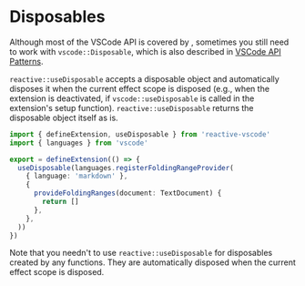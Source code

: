 # Disposables

Although most of the VSCode API is covered by <ReactiveVscode />, sometimes you still need to work with `vscode::Disposable`, which is also described in [VSCode API Patterns](https://code.visualstudio.com/api/references/vscode-api#disposables).

`reactive::useDisposable` accepts a disposable object and automatically disposes it when the current effect scope is disposed (e.g., when the extension is deactivated, if `vscode::useDisposable` is called in the extension's setup function). `reactive::useDisposable` returns the disposable object itself as is.

```ts
import { defineExtension, useDisposable } from 'reactive-vscode'
import { languages } from 'vscode'

export = defineExtension(() => {
  useDisposable(languages.registerFoldingRangeProvider(
    { language: 'markdown' },
    {
      provideFoldingRanges(document: TextDocument) {
        return []
      },
    },
  ))
})
```

Note that you needn't to use `reactive::useDisposable` for disposables created by any <ReactiveVscode /> functions. They are automatically disposed when the current effect scope is disposed.
